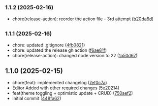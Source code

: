 ## <small>1.1.2 (2025-02-16)</small>

* chore(release-action): reorder the action file - 3rd attempt ([b20da6d](https://github.com/Your-Ehsan/electron-desktop/commit/b20da6d))



## <small>1.1.1 (2025-02-16)</small>

* chore: updated .gitignore ([4fb0821](https://github.com/Your-Ehsan/electron-desktop/commit/4fb0821))
* chore: updated the release gh action ([f6ae81f](https://github.com/Your-Ehsan/electron-desktop/commit/f6ae81f))
* chore(release-action): changed node version to 22 ([1a50d67](https://github.com/Your-Ehsan/electron-desktop/commit/1a50d67))



## 1.1.0 (2025-02-15)

* chore(feat): implemented changelog ([7ef0c7a](https://github.com/Your-Ehsan/electron-desktop/commit/7ef0c7a))
* Editor Added with other required changes ([5e20214](https://github.com/Your-Ehsan/electron-desktop/commit/5e20214))
* feat(theme toggling + optimistic update + CRUD) ([750aef2](https://github.com/Your-Ehsan/electron-desktop/commit/750aef2))
* initial commit ([448fa62](https://github.com/Your-Ehsan/electron-desktop/commit/448fa62))



